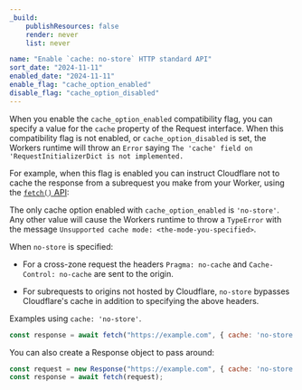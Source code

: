 ```yaml
---
_build:
	publishResources: false
	render: never
	list: never

name: "Enable `cache: no-store` HTTP standard API"
sort_date: "2024-11-11"
enabled_date: "2024-11-11"
enable_flag: "cache_option_enabled"
disable_flag: "cache_option_disabled"
---
```


When you enable the `cache_option_enabled` compatibility flag, you can specify a value for the `cache` property of the Request interface.
When this compatibility flag is not enabled, or `cache_option_disabled` is set, the Workers runtime will throw an `Error` saying `The 'cache' field on
'RequestInitializerDict is not implemented.`

For example, when this flag is enabled you can instruct Cloudflare not to cache the response from a subrequest you make from your Worker, using the [`fetch()` API](/workers/runtime-apis/fetch/):

The only cache option enabled with `cache_option_enabled` is `'no-store'`.
Any other value will cause the Workers runtime to throw a `TypeError` with the message `Unsupported cache mode: <the-mode-you-specified>`.

When `no-store` is specified:
* For a cross-zone request the headers `Pragma: no-cache` and `Cache-Control: no-cache` are sent to the origin.

* For subrequests to origins not hosted by Cloudflare, `no-store` bypasses Cloudflare's cache in addition to specifying the above headers.

Examples using `cache: 'no-store'`.

```js
const response = await fetch("https://example.com", { cache: 'no-store'});
```

You can also create a Response object to pass around:

```js
const request = new Response("https://example.com", { cache: 'no-store'});
const response = await fetch(request);
```